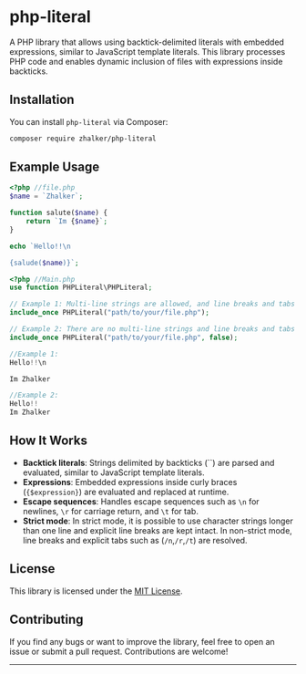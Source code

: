# php-literal

A PHP library that allows using backtick-delimited literals with embedded expressions, similar to JavaScript template literals. This library processes PHP code and enables dynamic inclusion of files with expressions inside backticks.

## Installation

You can install `php-literal` via Composer:

```bash
composer require zhalker/php-literal
```

## Example Usage

```php
<?php //file.php
$name = `Zhalker`;

function salute($name) {
    return `Im {$name}`;
}

echo `Hello!!\n

{salude($name)}`;

```

```php
<?php //Main.php
use function PHPLiteral\PHPLiteral;

// Example 1: Multi-line strings are allowed, and line breaks and tabs are kept as strings.
include_once PHPLiteral("path/to/your/file.php");

// Example 2: There are no multi-line strings and line breaks and tabs are resolved.
include_once PHPLiteral("path/to/your/file.php", false);

```

```php
//Example 1:
Hello!!\n

Im Zhalker

//Example 2:
Hello!!
Im Zhalker
```
## How It Works

- **Backtick literals**: Strings delimited by backticks (\`\`) are parsed and evaluated, similar to JavaScript template literals.
- **Expressions**: Embedded expressions inside curly braces (`{$expression}`) are evaluated and replaced at runtime.
- **Escape sequences**: Handles escape sequences such as `\n` for newlines, `\r` for carriage return, and `\t` for tab.
- **Strict mode**: In strict mode, it is possible to use character strings longer than one line and explicit line breaks are kept intact. In non-strict mode, line breaks and explicit tabs such as (`/n`,`/r`,`/t`) are resolved.

## License

This library is licensed under the [MIT License](LICENSE).

## Contributing

If you find any bugs or want to improve the library, feel free to open an issue or submit a pull request. Contributions are welcome!

---

